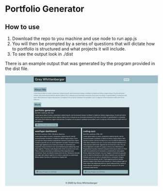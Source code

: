 # Portfolio Generator


## How to use
<ol>
<li>Download the repo to you machine and use node to run app.js</li>
<li>You will then be prompted by a series of questions that will dictate how to portfolio is structured and what projects it will include.</li>
<li>To see the output look in ./dist</li>
</ol>

There is an example output that was generated by the program provided in the dist file.

![Generated page](./src/fullsite.png)
